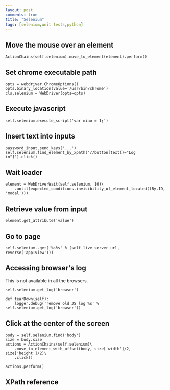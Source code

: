 ```yaml
---
layout: post
comments: true
title: "Selenium"
tags: [selenium,unit tests,python]
---
```


## Move the mouse over an element

```
ActionChains(self.selenium).move_to_element(element).perform()
```

## Set chrome executable path

```
opts = webdriver.ChromeOptions()
opts.binary_location(value='/usr/bin/chrome')
cls.selenium = WebDriver(opts=opts)
```

## Execute javascript

```
self.selenium.execute_script('var miao = 1;')
```

## Insert text into inputs

```
password_input.send_keys('...')
self.selenium.find_element_by_xpath('//button[text()="Log in"]').click()
```

## Wait loader

```
element = WebDriverWait(self.selenium, 10)\
    .until(expected_conditions.invisibility_of_element_located((By.ID, 'modal')))
```

## Retrieve value from input

```
element.get_attribute('value')
```

## Go to page

```
self.selenium..get('%s%s' % (self.live_server_url, reverse('app:view')))
```

## Accessing browser's log

This is not available in all the browsers.

```
self.selenium.get_log('browser')
```

```
def tearDown(self):
    logger.debug('remove old JS log %s' % self.selenium.get_log('browser'))
```

## Click at the center of the screen

```
body = self.selenium.find('body')
size = body.size
actions = ActionChains(self.selenium)\
    .move_to_element_with_offset(body, size['width']/2, size['height']/2)\
    .click()

actions.perform()
```

## XPath reference


